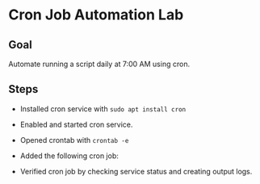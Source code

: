 # Cron Job Automation Lab

## Goal
Automate running a script daily at 7:00 AM using cron.

## Steps
- Installed cron service with `sudo apt install cron`
- Enabled and started cron service.
- Opened crontab with `crontab -e`
- Added the following cron job:


- Verified cron job by checking service status and creating output logs.
